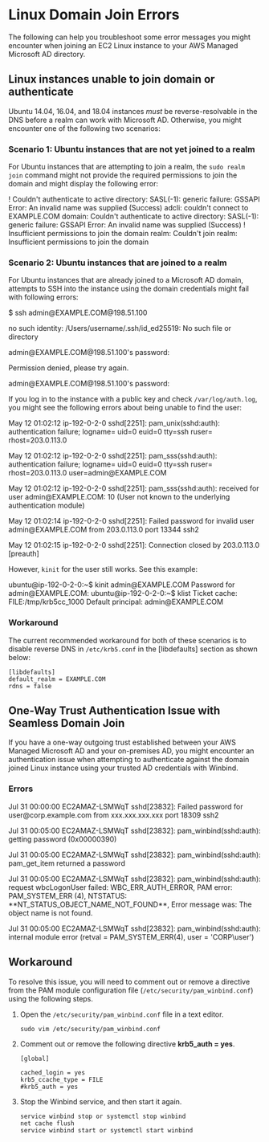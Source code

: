 # Linux Domain Join Errors<a name="ms_ad_troubleshooting_join_linux"></a>

The following can help you troubleshoot some error messages you might encounter when joining an EC2 Linux instance to your AWS Managed Microsoft AD directory\.

## Linux instances unable to join domain or authenticate<a name="unable-to-join"></a>

Ubuntu 14\.04, 16\.04, and 18\.04 instances *must* be reverse\-resolvable in the DNS before a realm can work with Microsoft AD\. Otherwise, you might encounter one of the following two scenarios:

### Scenario 1: Ubuntu instances that are not yet joined to a realm<a name="ubuntu-not-yet-joined"></a>

For Ubuntu instances that are attempting to join a realm, the `sudo realm join` command might not provide the required permissions to join the domain and might display the following error:

\! Couldn't authenticate to active directory: SASL\(\-1\): generic failure: GSSAPI Error: An invalid name was supplied \(Success\) adcli: couldn't connect to EXAMPLE\.COM domain: Couldn't authenticate to active directory: SASL\(\-1\): generic failure: GSSAPI Error: An invalid name was supplied \(Success\) \! Insufficient permissions to join the domain realm: Couldn't join realm: Insufficient permissions to join the domain

### Scenario 2: Ubuntu instances that are joined to a realm<a name="ubuntu-joined"></a>

For Ubuntu instances that are already joined to a Microsoft AD domain, attempts to SSH into the instance using the domain credentials might fail with following errors:

$ ssh admin@EXAMPLE\.COM@198\.51\.100

no such identity: /Users/username/\.ssh/id\_ed25519: No such file or directory

admin@EXAMPLE\.COM@198\.51\.100's password:

Permission denied, please try again\.

admin@EXAMPLE\.COM@198\.51\.100's password:

If you log in to the instance with a public key and check `/var/log/auth.log`, you might see the following errors about being unable to find the user:

May 12 01:02:12 ip\-192\-0\-2\-0 sshd\[2251\]: pam\_unix\(sshd:auth\): authentication failure; logname= uid=0 euid=0 tty=ssh ruser= rhost=203\.0\.113\.0

May 12 01:02:12 ip\-192\-0\-2\-0 sshd\[2251\]: pam\_sss\(sshd:auth\): authentication failure; logname= uid=0 euid=0 tty=ssh ruser= rhost=203\.0\.113\.0 user=admin@EXAMPLE\.COM

May 12 01:02:12 ip\-192\-0\-2\-0 sshd\[2251\]: pam\_sss\(sshd:auth\): received for user admin@EXAMPLE\.COM: 10 \(User not known to the underlying authentication module\)

May 12 01:02:14 ip\-192\-0\-2\-0 sshd\[2251\]: Failed password for invalid user admin@EXAMPLE\.COM from 203\.0\.113\.0 port 13344 ssh2

May 12 01:02:15 ip\-192\-0\-2\-0 sshd\[2251\]: Connection closed by 203\.0\.113\.0 \[preauth\]

However, `kinit` for the user still works\. See this example:

ubuntu@ip\-192\-0\-2\-0:\~$ kinit admin@EXAMPLE\.COM Password for admin@EXAMPLE\.COM: ubuntu@ip\-192\-0\-2\-0:\~$ klist Ticket cache: FILE:/tmp/krb5cc\_1000 Default principal: admin@EXAMPLE\.COM

### Workaround<a name="ubuntu-scenarios-workaround"></a>

The current recommended workaround for both of these scenarios is to disable reverse DNS in `/etc/krb5.conf` in the \[libdefaults\] section as shown below:

```
[libdefaults]
default_realm = EXAMPLE.COM
rdns = false
```

## One\-Way Trust Authentication Issue with Seamless Domain Join<a name="1-way-trust-auth-issues"></a>

If you have a one\-way outgoing trust established between your AWS Managed Microsoft AD and your on\-premises AD, you might encounter an authentication issue when attempting to authenticate against the domain joined Linux instance using your trusted AD credentials with Winbind\. 

### Errors<a name="1-way-trust-auth-issues-errors"></a>

Jul 31 00:00:00 EC2AMAZ\-LSMWqT sshd\[23832\]: Failed password for user@corp\.example\.com from xxx\.xxx\.xxx\.xxx port 18309 ssh2

Jul 31 00:05:00 EC2AMAZ\-LSMWqT sshd\[23832\]: pam\_winbind\(sshd:auth\): getting password \(0x00000390\)

Jul 31 00:05:00 EC2AMAZ\-LSMWqT sshd\[23832\]: pam\_winbind\(sshd:auth\): pam\_get\_item returned a password

Jul 31 00:05:00 EC2AMAZ\-LSMWqT sshd\[23832\]: pam\_winbind\(sshd:auth\): request wbcLogonUser failed: WBC\_ERR\_AUTH\_ERROR, PAM error: PAM\_SYSTEM\_ERR \(4\), NTSTATUS: \*\*NT\_STATUS\_OBJECT\_NAME\_NOT\_FOUND\*\*, Error message was: The object name is not found\.

Jul 31 00:05:00 EC2AMAZ\-LSMWqT sshd\[23832\]: pam\_winbind\(sshd:auth\): internal module error \(retval = PAM\_SYSTEM\_ERR\(4\), user = 'CORP\\user'\)

## Workaround<a name="1-way-trust-auth-issues-workaround"></a>

To resolve this issue, you will need to comment out or remove a directive from the PAM module configuration file \(`/etc/security/pam_winbind.conf`\) using the following steps\.

1. Open the `/etc/security/pam_winbind.conf` file in a text editor\.

   ```
   sudo vim /etc/security/pam_winbind.conf
   ```

1. Comment out or remove the following directive **krb5\_auth = yes**\.

   ```
   [global]
   
   cached_login = yes
   krb5_ccache_type = FILE
   #krb5_auth = yes
   ```

1. Stop the Winbind service, and then start it again\.

   ```
   service winbind stop or systemctl stop winbind
   net cache flush 
   service winbind start or systemctl start winbind
   ```